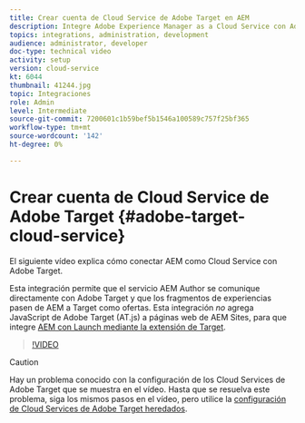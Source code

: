 ```yaml
---
title: Crear cuenta de Cloud Service de Adobe Target en AEM
description: Integre Adobe Experience Manager as a Cloud Service con Adobe Target mediante la autenticación IMS de Cloud Service y Adobe.
topics: integrations, administration, development
audience: administrator, developer
doc-type: technical video
activity: setup
version: cloud-service
kt: 6044
thumbnail: 41244.jpg
topic: Integraciones
role: Admin
level: Intermediate
source-git-commit: 7200601c1b59bef5b1546a100589c757f25bf365
workflow-type: tm+mt
source-wordcount: '142'
ht-degree: 0%

---
```



# Crear cuenta de Cloud Service de Adobe Target {#adobe-target-cloud-service}

El siguiente vídeo explica cómo conectar AEM como Cloud Service con Adobe Target.

Esta integración permite que el servicio AEM Author se comunique directamente con Adobe Target y que los fragmentos de experiencias pasen de AEM a Target como ofertas.  Esta integración *no* agrega JavaScript de Adobe Target (AT.js) a páginas web de AEM Sites, para que integre [AEM con Launch mediante la extensión de Target](../experience-platform-launch/connect-aem-launch-adobe-io.md).

>[!VIDEO](https://video.tv.adobe.com/v/41244?quality=12&learn=on)

>[!CAUTION]
>
>Hay un problema conocido con la configuración de los Cloud Services de Adobe Target que se muestra en el vídeo. Hasta que se resuelva este problema, siga los mismos pasos en el vídeo, pero utilice la [configuración de Cloud Services de Adobe Target heredados](https://experienceleague.adobe.com/docs/experience-manager-learn/aem-target-tutorial/aem-target-implementation/using-aem-cloud-services.html).

